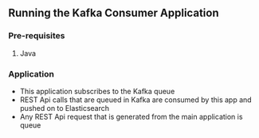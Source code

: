 ## Running the Kafka Consumer Application

### Pre-requisites
1. Java

### Application
- This application subscribes to the Kafka queue
- REST Api calls that are queued in Kafka are consumed by this app and pushed on to Elasticsearch
- Any REST Api request that is generated from the main application is queue